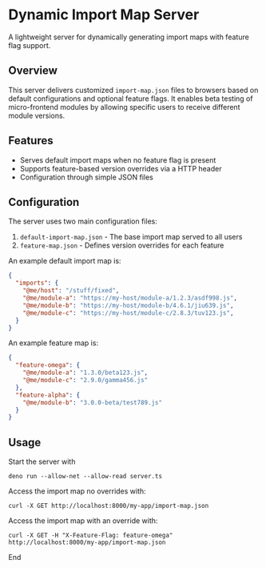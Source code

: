 # Dynamic Import Map Server

A lightweight server for dynamically generating import maps with feature flag support.

## Overview

This server delivers customized `import-map.json` files to browsers based on default configurations and optional feature flags. It enables beta testing of micro-frontend modules by allowing specific users to receive different module versions.

## Features

* Serves default import maps when no feature flag is present
* Supports feature-based version overrides via a HTTP header
* Configuration through simple JSON files

## Configuration

The server uses two main configuration files:

1. `default-import-map.json` - The base import map served to all users
2. `feature-map.json` - Defines version overrides for each feature

An example default import map is:

```json
{
  "imports": {
    "@me/host": "/stuff/fixed",
    "@me/module-a": "https://my-host/module-a/1.2.3/asdf998.js",
    "@me/module-b": "https://my-host/module-b/4.6.1/jiu639.js",
    "@me/module-c": "https://my-host/module-c/2.8.3/tuv123.js",
  }
}
```

An example feature map is:

```json
{
  "feature-omega": {
    "@me/module-a": "1.3.0/beta123.js",
    "@me/module-c": "2.9.0/gamma456.js"
  },
  "feature-alpha": {
    "@me/module-b": "3.0.0-beta/test789.js"
  }
}
```

## Usage

Start the server with

```shell
deno run --allow-net --allow-read server.ts
```

Access the import map no overrides with:

```shell
curl -X GET http://localhost:8000/my-app/import-map.json
```

Access the import map with an override with:

```shell
curl -X GET -H "X-Feature-Flag: feature-omega" http://localhost:8000/my-app/import-map.json
```

End
